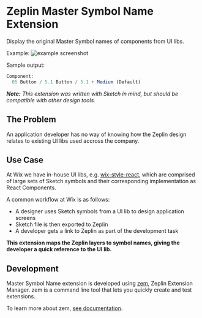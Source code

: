# Zeplin Master Symbol Name Extension

Display the original Master Symbol names of components from UI libs.

Example:
![example screenshot](https://github.com/wix-incubator/zeplin-master-symbol-name-extension/blob/master/readme-example.png)

Sample output:
```js
Component:
  05 Button / 5.1 Button / 5.1 + Medium (Default)
```

___Note:___ _This extension was written with Sketch in mind, but should be compatible with other design tools._


## The Problem

An application developer has no way of knowing how the Zeplin design relates to existing UI libs used accross the company.

## Use Case

At Wix we have in-house UI libs, e.g. [wix-style-react](https://wix-wix-style-react.surge.sh/), which are comprised of large sets of Sketch symbols and their corresponding implementation as React Components.

A common workflow at Wix is as follows:

* A designer uses Sketch symbols from a UI lib to design application screens
* Sketch file is then exported to Zeplin
* A developer gets a link to Zeplin as part of the development task

__This extension maps the Zeplin layers to symbol names, giving the developer a quick reference to the UI lib.__

## Development

Master Symbol Name extension is developed using [zem](https://github.com/zeplin/zem), Zeplin Extension Manager. zem is a command line tool that lets you quickly create and test extensions.

To learn more about zem, [see documentation](https://github.com/zeplin/zem).
